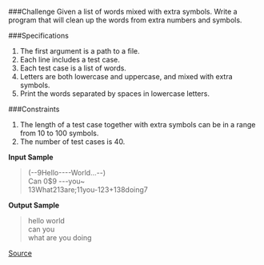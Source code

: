 ###Challenge
Given a list of words mixed with extra symbols. Write a program that will clean up the words from extra numbers and symbols.

###Specifications
1. The first argument is a path to a file.   
2. Each line includes a test case.
3. Each test case is a list of words.
4. Letters are both lowercase and uppercase, and mixed with extra symbols.
5. Print the words separated by spaces in lowercase letters.

###Constraints
1. The length of a test case together with extra symbols can be in a range from 10 to 100 symbols.
2. The number of test cases is 40.

**Input Sample**
>(--9Hello----World...--)  
Can 0$9 ---you~  
13What213are;11you-123+138doing7

**Output Sample**
>hello world  
can you  
what are you doing

[Source](https://www.codeeval.com/open_challenges/205/)